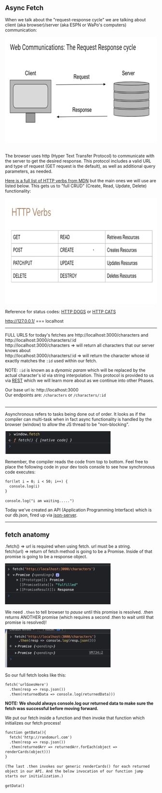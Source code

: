 ## Async Fetch

When we talk about the "request-response cycle" we are talking about client (aka browser)/server (aka ESPN or WaPo's computers) communication:

<p>
    <img src="../assets/req-resp.png" width="650" height="350">
</p>

<br>
The browser uses http (Hyper Text Transfer Protocol) to communicate with the server to get the desired response. This protocol includes a valid URL and type of request (GET request is the default), as well as additional query parameters, as needed.

<br>

[Here is a full list of HTTP verbs from MDN](https://developer.mozilla.org/en-US/docs/Web/HTTP/Methods) but the main ones we will use are listed below. This gets us to "full CRUD" (Create, Read, Update, Delete) functionality:

<p>
    <img src="../assets/http-verbs.png" width="650" height="350">
</p>


Reference for status codes: [HTTP DOGS](https://httpstatusdogs.com/) or [HTTP CATS](https://http.cat/)

http://127.0.0.1/ === localhost

***

FULL URLS for today's fetches are http://localhost:3000/characters and http://localhost:3000/characters/:id
<br>
http://localhost:3000/characters => will return all characters that our server knows about
<br>
http://localhost:3000/characters/:id => will return the character whose id exactly matches the ```:id``` used within our fetch.
<br>

NOTE: ```:id``` is known as a *dynamic param* which will be replaced by the actual character's id via string interpolation. This protocol is provided to us via [REST](https://www.learnhowtoprogram.com/c-and-net/basic-web-applications/introduction-to-restful-routing) which we will learn more about as we continue into other Phases.

Our base url is: http://localhost:3000 <br>
Our endpoints are: ```/characters``` or ```/characters/:id``` <br> <br>


***

Asynchronous refers to tasks being done out of order. It looks as if the compiler can multi-task when in fact async functionality is handled by the browser (window) to allow the JS thread to be "non-blocking".
<p>
    <img src="../assets/window-fetch.png" width="350" height="auto">
</p>

 Remember, the compiler reads the code from top to bottom. Feel free to place the following code in your dev tools console to see how synchronous code executes:
~~~
for(let i = 0; i < 50; i++) {
  console.log(i)
}

console.log("i am waiting.....")
~~~

Today we've created an API (Application Programming Interface) which is our db.json, fired up via [json-server](https://www.npmjs.com/package/json-server). <br>
***

## fetch anatomy

.fetch() => url is required when using fetch. url must be a string. <br>
fetch(url) => return of fetch method is going to be a Promise. Inside of that promise is going to be a response object.

<p>
    <img src="../assets/fetch-returns-promise.png" width="350" height="auto">
</p>

We need ```.then``` to tell browser to *pause* until this promise is resolved.
.then returns ANOTHER promise (which requires a second .then to wait until that promise is resolved)!
<p>
    <img src="../assets/then-returns-another-promise.png" width="350" height="auto">
</p>

So our full fetch looks like this:

~~~
fetch('urlGoesHere')
  .then(resp => resp.json())
  .then(returnedData => console.log(returnedData)))

~~~
**NOTE: We should always console.log our returned data to make sure the fetch was successful before moving forward.**

We put our fetch inside a function and then invoke that function which initializes our fetch process!

~~~
function getData(){
  fetch('http://randomurl.com')
  .then(resp => resp.json())
  .then(returnedArr => returnedArr.forEach(object => renderCards(object)))
}

(The last .then invokes our generic renderCards() for each returned object in our API. And the below invocation of our function jump starts our initialization.)

getData()
~~~
